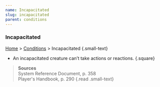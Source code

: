 ```yaml
---
name: Incapacitated
slug: incapacitated
parent: conditions
---
```

 ### Incapacitated
 [Home](dm-operations-center) > [Conditions](conditions) > Incapacitated {.small-text}

 - An incapacitated creature can’t take actions or reactions.
 {.square}

> **Sources** <br/>
> System Reference Document, p. 358<br/>
> Player's Handbook, p. 290
{.read .small-text}